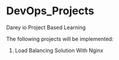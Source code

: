# DevOps_Projects
Darey io Project Based Learning 

The following projects will be implemented:
1. Load Balancing Solution With Nginx 
